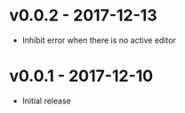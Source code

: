 # v0.0.2 - 2017-12-13
- Inhibit error when there is no active editor

# v0.0.1 - 2017-12-10
- Initial release
